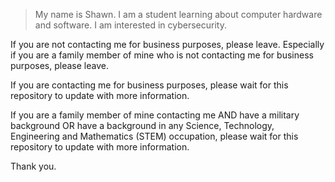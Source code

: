 >My name is Shawn. I am a student learning about computer hardware and software. I am interested in cybersecurity.

If you are not contacting me for business purposes, please leave. Especially if you are a family member of mine who is not contacting me for business purposes, please leave.

If you are contacting me for business purposes, please wait for this repository to update with more information.

If you are a family member of mine contacting me AND have a military background OR have a background in any Science, Technology, Engineering and Mathematics (STEM) occupation, please wait for this repository to update with more information.

Thank you.
